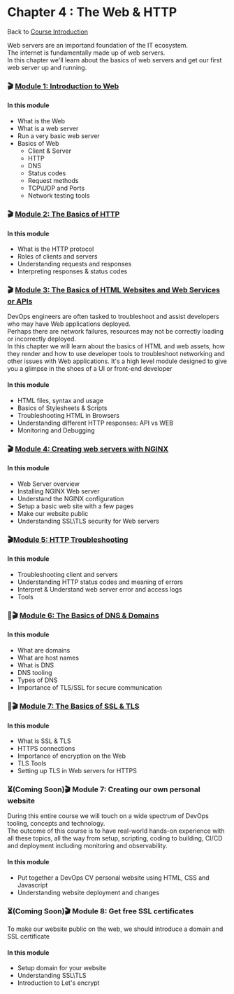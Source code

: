 # Chapter 4 : The Web & HTTP

Back to [Course Introduction](../../README.md)

Web servers are an importand foundation of the IT ecosystem. </br>
The internet is fundamentally made up of web servers. </br>
In this chapter we'll learn about the basics of web servers and get our first web server up and running. </br>

### 🎬 [Module 1: Introduction to Web](../../content/web/README.md)

#### In this module

* What is the Web
* What is a web server
* Run a very basic web server
* Basics of Web
  - Client & Server
  - HTTP 
  - DNS
  - Status codes
  - Request methods
  - TCP\UDP and Ports
  - Network testing tools

### 🎬 [Module 2: The Basics of HTTP](../../content/web/http/README.md)

#### In this module

* What is the HTTP protocol
* Roles of clients and servers
* Understanding requests and responses
* Interpreting responses & status codes

### 🎬 [Module 3: The Basics of HTML Websites and Web Services or APIs ](../../content/web/html/README.md)

DevOps engineers are often tasked to troubleshoot and assist developers who may have Web applications deployed. </br>
Perhaps there are network failures, resources may not be correctly loading or incorrectly deployed. </br>
In this chapter we will learn about the basics of HTML and web assets, how they render and how to use developer tools to troubleshoot networking and other issues with Web applications.  It's a high level module designed to give you a glimpse in the shoes of a UI or front-end developer

#### In this module

* HTML files, syntax and usage
* Basics of Stylesheets & Scripts
* Troubleshooting HTML in Browsers
* Understanding different HTTP responses: API vs WEB
* Monitoring and Debugging

### 🎬 [Module 4: Creating web servers with NGINX](../../content/web/servers/README.md)

#### In this module

* Web Server overview
* Installing NGINX Web server
* Understand the NGINX configuration
* Setup a basic web site with a few pages
* Make our website public
* Understanding SSL\TLS security for Web servers

### 🎬[Module 5: HTTP Troubleshooting](../../content/web/http/troubleshooting/README.md)

#### In this module

* Troubleshooting client and servers 
* Understanding HTTP status codes and meaning of errors
* Interpret & Understand web server error and access logs
* Tools

### 🚧🎬 [Module 6: The Basics of DNS & Domains](../../content/web/dns/README.md)

#### In this module

* What are domains
* What are host names
* What is DNS
* DNS tooling
* Types of DNS
* Importance of TLS/SSL for secure communication  

### 🚧🎬 [Module 7: The Basics of SSL & TLS](../../content/web/tls/README.md)

#### In this module

* What is SSL & TLS
* HTTPS connections
* Importance of encryption on the Web
* TLS Tools
* Setting up TLS in Web servers for HTTPS

### ⏳(Coming Soon)🎬 Module 7: Creating our own personal website

During this entire course we will touch on a wide spectrum of DevOps tooling, concepts and technology. </br>
The outcome of this course is to have real-world hands-on experience with all these topics, all the way from setup, scripting, coding to building, CI/CD and deployment including monitoring and observability. </br>

#### In this module

* Put together a DevOps CV personal website using HTML, CSS and Javascript
* Understanding website deployment and changes

### ⏳(Coming Soon)🎬 Module 8: Get free SSL certificates

To make our website public on the web, we should introduce a domain and SSL certificate

#### In this module

* Setup domain for your website
* Understanding SSL\TLS
* Introduction to Let's encrypt
